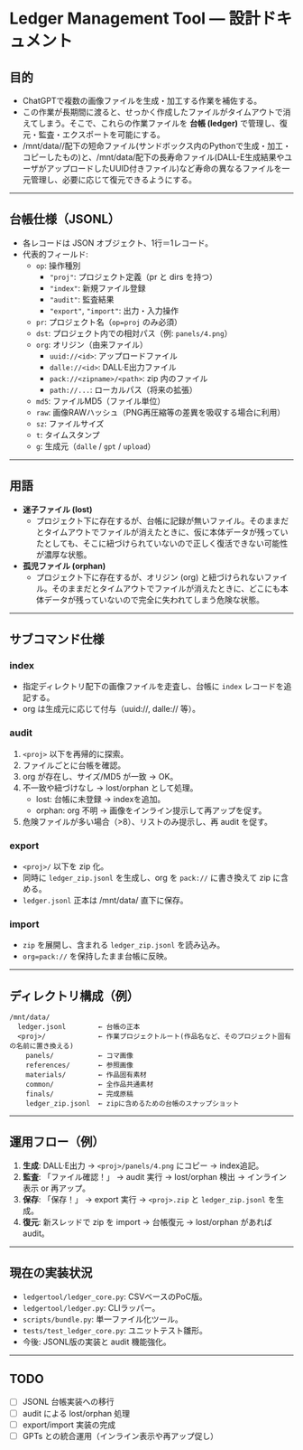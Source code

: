 # Ledger Management Tool — 設計ドキュメント

## 目的
- ChatGPTで複数の画像ファイルを生成・加工する作業を補佐する。
- この作業が長期間に渡ると、せっかく作成したファイルがタイムアウトで消えてしまう。そこで、これらの作業ファイルを **台帳 (ledger)** で管理し、復元・監査・エクスポートを可能にする。
- /mnt/data/<proj>/配下の短命ファイル(サンドボックス内のPythonで生成・加工・コピーしたもの)と、/mnt/data/配下の長寿命ファイル(DALL-E生成結果やユーザがアップロードしたUUID付きファイル)など寿命の異なるファイルを一元管理し、必要に応じて復元できるようにする。

---

## 台帳仕様（JSONL）

- 各レコードは JSON オブジェクト、1行＝1レコード。
- 代表的フィールド:
  - `op`: 操作種別
    - `"proj"`: プロジェクト定義（pr と dirs を持つ）
    - `"index"`: 新規ファイル登録
    - `"audit"`: 監査結果
    - `"export"`, `"import"`: 出力・入力操作
  - `pr`: プロジェクト名（`op=proj` のみ必須）
  - `dst`: プロジェクト内での相対パス（例: `panels/4.png`）
  - `org`: オリジン（由来ファイル）
    - `uuid://<id>`: アップロードファイル
    - `dalle://<id>`: DALL·E出力ファイル
    - `pack://<zipname>/<path>`: zip 内のファイル
    - `path://...`: ローカルパス（将来の拡張）
  - `md5`: ファイルMD5（ファイル単位）
  - `raw`: 画像RAWハッシュ（PNG再圧縮等の差異を吸収する場合に利用）
  - `sz`: ファイルサイズ
  - `t`: タイムスタンプ
  - `g`: 生成元（`dalle` / `gpt` / `upload`）

---

## 用語
- **迷子ファイル (lost)**  
  - プロジェクト下に存在するが、台帳に記録が無いファイル。そのままだとタイムアウトでファイルが消えたときに、仮に本体データが残っていたとしても、そこに紐づけられていないので正しく復活できない可能性が濃厚な状態。
- **孤児ファイル (orphan)**  
  - プロジェクト下に存在するが、オリジン (org) と紐づけられないファイル。そのままだとタイムアウトでファイルが消えたときに、どこにも本体データが残っていないので完全に失われてしまう危険な状態。

---

## サブコマンド仕様

### index
- 指定ディレクトリ配下の画像ファイルを走査し、台帳に `index` レコードを追記する。
- org は生成元に応じて付与（uuid://, dalle:// 等）。

### audit
1. `<proj>` 以下を再帰的に探索。
2. ファイルごとに台帳を確認。
3. org が存在し、サイズ/MD5 が一致 → OK。
4. 不一致や紐づけなし → lost/orphan として処理。
   - lost: 台帳に未登録 → indexを追加。
   - orphan: org 不明 → 画像をインライン提示して再アップを促す。
5. 危険ファイルが多い場合（>8）、リストのみ提示し、再 audit を促す。

### export
- `<proj>/` 以下を zip 化。
- 同時に `ledger_zip.jsonl` を生成し、org を `pack://` に書き換えて zip に含める。
- `ledger.jsonl` 正本は /mnt/data/ 直下に保存。

### import
- `zip` を展開し、含まれる `ledger_zip.jsonl` を読み込み。
- `org=pack://` を保持したまま台帳に反映。

---

## ディレクトリ構成（例）

```
/mnt/data/
  ledger.jsonl        ← 台帳の正本
  <proj>/             ← 作業プロジェクトルート(作品名など、そのプロジェクト固有の名前に置き換える)
    panels/           ← コマ画像
    references/       ← 参照画像
    materials/        ← 作品固有素材
    common/           ← 全作品共通素材
    finals/           ← 完成原稿
    ledger_zip.jsonl  ← zipに含めるための台帳のスナップショット
```

---

## 運用フロー（例）

1. **生成**: DALL·E出力 → `<proj>/panels/4.png` にコピー → index追記。
2. **監査**: 「ファイル確認！」 → audit 実行 → lost/orphan 検出 → インライン表示 or 再アップ。
3. **保存**: 「保存！」 → export 実行 → `<proj>.zip` と `ledger_zip.jsonl` を生成。
4. **復元**: 新スレッドで zip を import → 台帳復元 → lost/orphan があれば audit。

---

## 現在の実装状況
- `ledgertool/ledger_core.py`: CSVベースのPoC版。
- `ledgertool/ledger.py`: CLIラッパー。
- `scripts/bundle.py`: 単一ファイル化ツール。
- `tests/test_ledger_core.py`: ユニットテスト雛形。
- 今後: JSONL版の実装と audit 機能強化。

---

## TODO
- [ ] JSONL 台帳実装への移行
- [ ] audit による lost/orphan 処理
- [ ] export/import 実装の完成
- [ ] GPTs との統合運用（インライン表示や再アップ促し）
